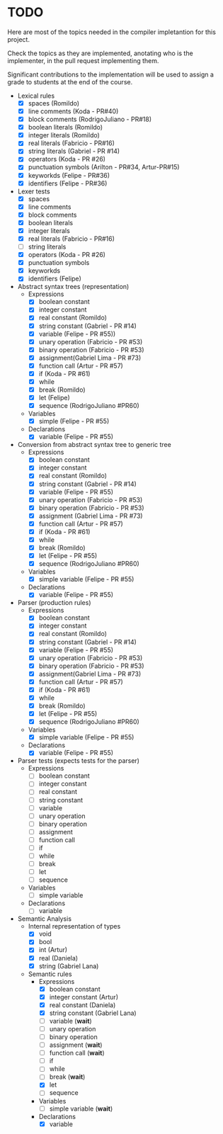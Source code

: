# TODO

Here are most of the topics needed in the compiler impletantion for this project.

Check the topics as they are implemented, anotating who is the implementer, in the pull request implementing them.

Significant contributions to the implementation will be used to assign a grade to students at the end of the course.

- Lexical rules
   - [x] spaces (Romildo)
   - [x] line comments (Koda - PR#40)
   - [x] block comments (RodrigoJuliano - PR#18)
   - [x] boolean literals (Romildo)
   - [x] integer literals (Romildo)
   - [x] real literals (Fabricio - PR#16)
   - [x] string literals (Gabriel - PR #14)
   - [x] operators (Koda - PR #26)
   - [x] punctuation symbols (Arilton - PR#34, Artur-PR#15)
   - [x] keyworkds (Felipe - PR#36)
   - [x] identifiers (Felipe - PR#36)

- Lexer tests
   - [x] spaces
   - [x] line comments
   - [x] block comments
   - [x] boolean literals
   - [x] integer literals
   - [x] real literals (Fabricio - PR#16)
   - [ ] string literals
   - [x] operators (Koda - PR #26)
   - [x] punctuation symbols
   - [x] keyworkds
   - [x] identifiers (Felipe)

- Abstract syntax trees (representation)
   - Expressions
     - [x] boolean constant
     - [x] integer constant
     - [x] real constant (Romildo)
     - [x] string constant (Gabriel - PR #14)
     - [x] variable (Felipe - PR #55))
     - [x] unary operation  (Fabricio - PR #53)
     - [x] binary operation  (Fabricio - PR #53)
     - [x] assignment(Gabriel Lima - PR #73)
     - [x] function call   (Artur - PR #57)
     - [x] if (Koda - PR #61)
     - [x] while
     - [x] break (Romildo)
     - [x] let (Felipe)
     - [x] sequence (RodrigoJuliano #PR60)
   - Variables
     - [x] simple (Felipe - PR #55)
   - Declarations
     - [x] variable (Felipe - PR #55)

- Conversion from abstract syntax tree to generic tree
   - Expressions
     - [x] boolean constant
     - [x] integer constant
     - [x] real constant (Romildo)
     - [x] string constant (Gabriel - PR #14)
     - [x] variable (Felipe - PR #55)
     - [x] unary operation  (Fabricio - PR #53)
     - [x] binary operation  (Fabricio - PR #53)
     - [x] assignment (Gabriel Lima - PR #73)
     - [x] function call  (Artur - PR #57)
     - [x] if (Koda - PR #61)
     - [x] while
     - [x] break (Romildo)
     - [x] let (Felipe - PR #55)
     - [x] sequence (RodrigoJuliano #PR60)
   - Variables
     - [x] simple variable (Felipe - PR #55)
   - Declarations
     - [x] variable (Felipe - PR #55)

- Parser (production rules)
   - Expressions
     - [x] boolean constant
     - [x] integer constant
     - [x] real constant (Romildo)
     - [x] string constant (Gabriel - PR #14)
     - [x] variable (Felipe - PR #55)
     - [x] unary operation  (Fabricio - PR #53)
     - [x] binary operation  (Fabricio - PR #53)
     - [x] assignment(Gabriel Lima - PR #73)
     - [x] function call   (Artur - PR #57)
     - [x] if (Koda - PR #61)
     - [x] while
     - [x] break (Romildo)
     - [x] let (Felipe - PR #55)
     - [x] sequence (RodrigoJuliano #PR60)
   - Variables
     - [x] simple variable (Felipe - PR #55)
   - Declarations
     - [x] variable (Felipe - PR #55)

- Parser tests (expects tests for the parser)
   - Expressions
     - [ ] boolean constant
     - [ ] integer constant
     - [ ] real constant
     - [ ] string constant
     - [ ] variable
     - [ ] unary operation
     - [ ] binary operation
     - [ ] assignment
     - [ ] function call
     - [ ] if
     - [ ] while
     - [ ] break
     - [ ] let
     - [ ] sequence
   - Variables
     - [ ] simple variable
   - Declarations
     - [ ] variable

- Semantic Analysis
  - Internal representation of types
    - [x] void
    - [x] bool
    - [x] int (Artur)
    - [x] real (Daniela)
    - [x] string (Gabriel Lana)

  - Semantic rules
    - Expressions
       - [x] boolean constant
       - [x] integer constant (Artur)
       - [x] real constant (Daniela)
       - [x] string constant (Gabriel Lana)
       - [ ] variable (**wait**)
       - [ ] unary operation
       - [ ] binary operation
       - [ ] assignment (**wait**)
       - [ ] function call (**wait**)
       - [ ] if
       - [ ] while
       - [ ] break (**wait**)
       - [x] let
       - [ ] sequence
     - Variables
       - [ ] simple variable (**wait**)
     - Declarations
       - [x] variable

